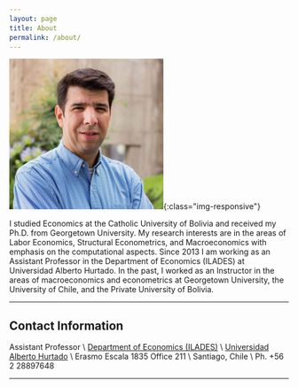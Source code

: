 ```yaml
---
layout: page
title: About
permalink: /about/
---
```


![Mauricio Tejada](/assets/img/photo.jpg){:class="img-responsive"}

I studied Economics at the Catholic University of Bolivia and received my Ph.D. from Georgetown University. My research interests are in the areas of Labor Economics, Structural Econometrics, and Macroeconomics with emphasis on the computational aspects. Since 2013 I am working as an Assistant Professor in the Department of Economics (ILADES) at Universidad Alberto Hurtado. In the past, I worked as an Instructor in the areas of macroeconomics and econometrics at Georgetown University, the University of Chile, and the Private University of Bolivia.

----

## Contact Information

Assistant Professor \\
[Department of Economics (ILADES)](http://fen.uahurtado.cl/economia/) \\
[Universidad Alberto Hurtado](https://www.uahurtado.cl/) \\
Erasmo Escala 1835 Office 211 \\
Santiago, Chile \\
Ph. +56 2 28897648

----